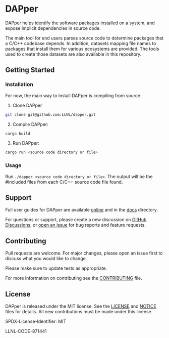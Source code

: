 # DAPper

DAPper helps identify the software packages installed on a system, and expose implicit dependencies in source code.

The main tool for end users parses source code to determine packages that a C/C++ codebase depends.
In addition, datasets mapping file names to packages that install them for various ecosystems are provided.
The tools used to create those datasets are also available in this repository.

## Getting Started

### Installation

For now, the main way to install DAPper is compiling from source.

1. Clone DAPper

```bash
git clone git@github.com:LLNL/dapper.git
```

2. Compile DAPper:

```bash
cargo build
```

3. Run DAPper:

```bash
cargo run <source code directory or file>
```

### Usage

Run `./dapper <source code directory or file>`. The output will be the #included files from each C/C++ source code file found.

## Support

Full user guides for DAPper are available [online](https://dapr.readthedocs.io) and in the [docs](./docs) directory.

For questions or support, please create a new discussion on [GitHub Discussions](https://github.com/LLNL/dapper/discussions/categories/q-a), or [open an issue](https://github.com/LLNL/dapper/issues/new/choose) for bug reports and feature requests.

## Contributing

Pull requests are welcome. For major changes, please open an issue first to discuss what you would like to change.

Please make sure to update tests as appropriate.

For more information on contributing see the [CONTRIBUTING](./CONTRIBUTING.md) file.

## License

DAPper is released under the MIT license. See the [LICENSE](./LICENSE)
and [NOTICE](./NOTICE) files for details. All new contributions must be made
under this license.

SPDX-License-Identifier: MIT

LLNL-CODE-871441
